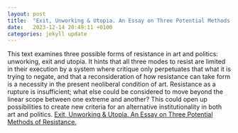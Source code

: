 ```yaml
---
layout: post
title:  "Exit, Unworking & Utopia. An Essay on Three Potential Methods of Resistance (2015)"
date:   2023-12-14 20:49:11 +0100
categories: jekyll update
---
```


This text examines three possible forms of resistance in art and
politics: unworking, exit and utopia. It hints that all three modes to
resist are limited in their execution by a system where critique only
perpetuates that what it is trying to negate, and that a reconsideration
of how resistance can take form is a necessity in the present neoliberal
condition of art. Resistance as a rupture is insufficient; what else
could be considered to move beyond the linear scope between one extreme
and another? This could open up possibilities to create new criteria for
an alternative institutionality in both art and politics. [Exit,
Unworking & Utopia. An Essay on Three Potential Methods of
Resistance.](/uploads/2015/12/Exit-Unworking-Utopia1.pdf)

